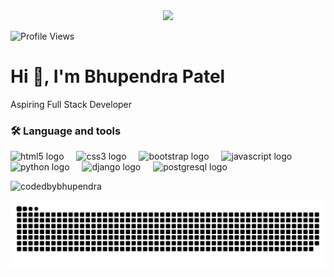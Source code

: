 <div align="center">
  <img height="150" src="https://camo.githubusercontent.com/4d9f5ecceb711eec6e2018f38a5677dc657c9738d4a65ba3b928c41c0a45b439/68747470733a2f2f6d69726f2e6d656469756d2e636f6d2f6d61782f313336302f302a37513379765349765f7430696f4a2d5a2e676966"  />
</div>

![Profile Views](https://komarev.com/ghpvc/?username=codedbybhupendra&color=dc143c&abbreviated=true)

<h1>Hi 👋, I'm Bhupendra Patel</h1>
<p>Aspiring Full Stack Developer </p>
<h3 align="left">🛠 Language and tools</h3>
<div align="left">
  <img src="https://img.shields.io/badge/HTML5-E34F26?logo=html5&logoColor=white&style=for-the-badge" height="40" alt="html5 logo"  />
  <img width="12" />
  <img src="https://img.shields.io/badge/CSS3-1572B6?logo=css3&logoColor=white&style=for-the-badge" height="40" alt="css3 logo"  />
  <img width="12" />
  <img src="https://img.shields.io/badge/Bootstrap-7952B3?logo=bootstrap&logoColor=white&style=for-the-badge" height="40" alt="bootstrap logo"  />
  <img width="12" />
  <img src="https://img.shields.io/badge/JavaScript-F7DF1E?logo=javascript&logoColor=black&style=for-the-badge" height="40" alt="javascript logo"  />
  <img width="12" />
  <img src="https://img.shields.io/badge/Python-3776AB?logo=python&logoColor=white&style=for-the-badge" height="40" alt="python logo"  />
  <img width="12" />
  <img src="https://img.shields.io/badge/Django-092E20?logo=django&logoColor=white&style=for-the-badge" height="40" alt="django logo"  />
  <img width="12" />
  <img src="https://img.shields.io/badge/PostgreSQL-4169E1?logo=postgresql&logoColor=white&style=for-the-badge" height="40" alt="postgresql logo"  />
</div>
<p><img src="https://github-readme-stats.vercel.app/api/top-langs?username=codedbybhupendra&show_icons=true&locale=en&layout=compact" alt="codedbybhupendra" /></p>


<picture>
  <source media="(prefers-color-scheme: dark)" srcset="https://raw.githubusercontent.com/codedbybhupendra/codedbybhupendra/output/github-snake-dark.svg" />
  <source media="(prefers-color-scheme: light)" srcset="https://raw.githubusercontent.com/codedbybhupendra/codedbybhupendra/output/github-snake.svg" />
  <img alt="github-snake" src="https://raw.githubusercontent.com/codedbybhupendra/codedbybhupendra/output/github-snake.svg" />
</picture>
